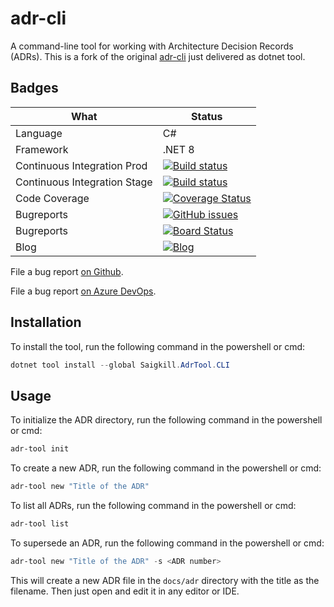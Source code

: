 # adr-cli
A command-line tool for working with Architecture Decision Records (ADRs). This is a fork of the original [adr-cli](https://github.com/GingerTommy/adr-cli/edit/master/README.md) just delivered as dotnet tool.

## Badges

|What|Status|
|---|---|
|Language|C#|
|Framework|.NET 8 |
|Continuous Integration Prod | [![Build status](https://dev.azure.com/saigkill/Saigkill.Toolbox/_apis/build/status/Saigkill.Toolbox-.NET%20Desktop-CI-Prod)](https://dev.azure.com/saigkill/Saigkill.Toolbox/_build/latest?definitionId=65)|
|Continuous Integration Stage | [![Build status](https://dev.azure.com/saigkill/Saigkill.Toolbox/_apis/build/status/Saigkill.Toolbox-.NET%20Desktop-CI-Stage)](https://dev.azure.com/saigkill/Saigkill.Toolbox/_build/latest?definitionId=66) |
|Code Coverage|[![Coverage Status](https://coveralls.io/repos/github/saigkill/SaschasToolbox/badge.svg?branch=master)](https://coveralls.io/github/saigkill/SaschasToolbox?branch=master)
|Bugreports|[![GitHub issues](https://img.shields.io/github/issues/saigkill/SaschasToolbox)](https://github.com/saigkill/SaigkillsToolbox/issues)
|Bugreports|[![Board Status](https://dev.azure.com/saigkill/820066de-bb64-4006-87d1-70ca26310c2f/2988b49e-078f-47a8-810c-f179fa8efa81/_apis/work/boardbadge/745fc052-256a-4941-9d95-ee0e344b0563)](https://dev.azure.com/saigkill/820066de-bb64-4006-87d1-70ca26310c2f/_boards/board/t/2988b49e-078f-47a8-810c-f179fa8efa81/Stories/)|
|Blog|[![Blog](https://img.shields.io/badge/Blog-Saigkill-blue)](https://saschamanns.de)|

File a bug report [on Github](https://github.com/saigkill/SaigkillsToolbox/issues?q=sort%3Aupdated-desc+is%3Aissue+is%3Aopen).

File a bug report [on Azure DevOps](https://dev.azure.com/saigkill/AdrTool/_workitems/recentlyupdated/).

## Installation

To install the tool, run the following command in the powershell or cmd:
```powershell
dotnet tool install --global Saigkill.AdrTool.CLI
```

## Usage

To initialize the ADR directory, run the following command in the powershell or cmd:
```powershell
adr-tool init
```

To create a new ADR, run the following command in the powershell or cmd:
```powershell
adr-tool new "Title of the ADR"
```

To list all ADRs, run the following command in the powershell or cmd:
```powershell
adr-tool list
```

To supersede an ADR, run the following command in the powershell or cmd:
```powershell
adr-tool new "Title of the ADR" -s <ADR number>
```

This will create a new ADR file in the `docs/adr` directory with the title as the filename. Then just open and edit it in any editor or IDE.